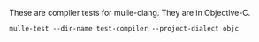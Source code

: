 These are compiler tests for mulle-clang. They are in Objective-C.

```
mulle-test --dir-name test-compiler --project-dialect objc
```
